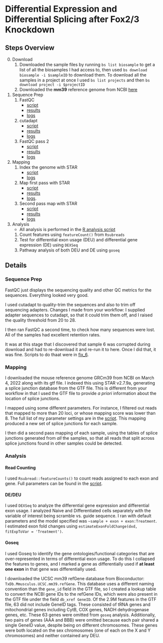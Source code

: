 Differential Expression and Differential Splicing after Fox2/3 Knockdown
========================================================================

Steps Overview
--------------

0. Download
	1. Downloaded the sample files by running `bs list biosample` to get a list 
	of all the biosamples I had access to, then used `bs download biosample -i
	$sampleID` to download them. To download all the samples in a project at
	once I used `bs list projects` and then `bs download project -i $projectID`
	2. Downloaded the **mm39** reference genome from NCBI
	[here](https://www.ncbi.nlm.nih.gov/genome/52?genome_assembly_id=992563)
1. Sequence Prep
	1. FastQC 
		* [script](./scripts/01_fastqc.sh)
		* [results](./results/01_fastqc)
		* [logs](./logs/01_fastqc.screenlog)
	2. cutadapt
		* [script](./scripts/02_cutadapt.sh)
		* [results](./results/02_cutadapt)
		* [logs](./logs/02_cutadapt.screenlog)
	3. FastQC pass 2 
		* [script](./scripts/03_fastqc.sh)
		* [results](./results/03_fastqc)
		* [logs](./logs/03_fastqc.screenlog)
2. Mapping
	1. Index the genome with STAR 
		* [script](./scripts/index_genome.sh)
		* [logs](./logs/index_genome.screenlog)
	2. Map first pass with STAR 
		* [script](./scripts/04_map.sh)
		* [results](./results/04_map)
		* [logs](./logs/04_map.screenlog).
	3. Second pass map with STAR
		* [script](./scripts/05_map2.sh)
		* [results](./results/05_map2)
		* [logs](./logs/05_map2.screenlog)
3. Analysis
	* All analysis is performed in the [R analysis script](./scripts/06_all_analysis.R)
	1. Count features using `featureCount()` from `Rsubreads`
	2. Test for differential exon usage (DEU) and differential gene expression
	(DE) using `DEXSeq`
	3. Pathway analysis of both DEU and DE using `goseq`

Details
-------

### Sequence Prep

FastQC just displays the sequencing quality and other QC metrics for the
sequences. Everything looked very good.

I used cutadapt to quality-trim the sequences and also to trim off sequencing
adapters. Changes I made from your workflow: I supplied adapter sequences to
cutadapt, so that it could trim them off, and I raised the quality threshold
from 20 to 28.

I then ran FastQC a second time, to check how many sequences were lost. All of
the samples had excellent retention rates.

It was at this stage that I discovered that sample 6 was corrupted during
download and had to re-download it and re-run it to here. Once I did that, it
was fine. Scripts to do thaat were in [fix_6](./scripts/fix_6/).

### Mapping

I downloaded the mouse reference genome GRCm39 from NCBI on March 4, 2022 along
with its gtf file. I indexed this using STAR v2.7.9a, generating a splice
junction database from the GTF file. This is different from your workflow in
that I used the GTF file to provide _a priori_ information about the location of
splice junctions.

I mapped using some different parameters. For instance, I filtered out reads
that mapped to more than 20 loci, or whose mapping score was lower than 8. The
full list of my parameter settings are in the [script](./scripts/04_map.sh).
This mapping produced a new set of splice junctions for each sample.

I then did a second pass mapping of each sample, using the tables of splice
junctions generated from _all_ the samples, so that all reads that split across
splice junctions found in other samples could be detected.

### Analysis

#### Read Counting

I used `Rsubread::featureCounts()` to count reads assigned to each exon and
gene. Full parameters can be found in the [script](./script/06_all_analysis.R).

#### DE/DEU

I used `DEXSeq` to analyze the differential gene expression and differential
exon usage. I analyzed Naive and Differentiated cells separately with the
variable of interest being scramble vs. guide sequence. I ran with default
parameters and the model specified was `~sample + exon + exon:Treatment`. I 
estimated exon fold changes using `estimateExonFoldChange(dxd, fitExpToVar =
'Treatment')`.

#### Goseq

I used Goseq to identify the gene ontologies/functional categories that are
over-represented in terms of differential exon usage. To do this I collapsed the
features to genes, and I marked a gene as differentially used if **at least one
exon** in that gene was differentially used.

I downloaded the UCSC mm39 refGene database from Bioconductor:
`TxDb.Mmusculus.UCSC.mm39.refGene`. This database uses a different naming
convention than the `gene_id` field in the GTF file, so I created a lookup table
to convert the NCBI gene IDs to the refGene IDs, which were also present in the
GTF file under the field `db_xref GeneID`. Of the 2.9M features in the GTF file,
63 did not include GeneID tags. These consisted of tRNA genes and mitochondrial
genes including CytB, COX genes, NADH dehydrogenase genes, etc. These 63 genes
were omitted from `goseq` analysis. Additionally, two pairs of genes (AAA and
BBB) were omitted because each pair shared a single GeneID value, despite being
on different chromosomes. These genes were both located on the sex chromosomes
(one of each on the X and Y chromosomes) and neither contained any DEU.

